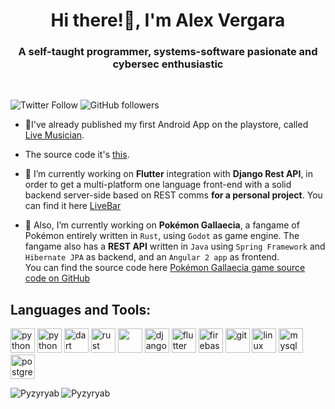 <h1 align="center">Hi there!👋, I'm Alex Vergara</h1>
<h3 align="center">A self-taught programmer, systems-software pasionate and cybersec enthusiastic</h3>
<br/>

![Twitter Follow](https://img.shields.io/twitter/follow/Pyzyryab?label=Pyzyryab&logo=twitter&style=for-the-badge)
![GitHub followers](https://img.shields.io/github/followers/Pyzyryab?logo=GitHub&style=for-the-badge)


- 🔭I've already published my first Android App on the playstore, called [Live Musician](https://play.google.com/store/apps/details?id=zerodaycode.live_musician).
- The source code it's [this](https://github.com/Pyzyryab/LiveMusician).

- 🔭 I’m currently working on **Flutter** integration with **Django Rest API**, in order to get a multi-platform one language front-end with a solid
backend server-side based on REST comms **for a personal project**. You can find it here [LiveBar](https://livebar.app)

- 🔭 Also, I’m currently working on **Pokémon Gallaecia**, a fangame of Pokémon entirely written in `Rust`, using `Godot` as game engine.
  The fangame also has a **REST API** written in `Java` using `Spring Framework` and `Hibernate JPA` as backend, and an `Angular 2 app` as frontend.<br/>
  You can find the source code here [Pokémon Gallaecia game source code on GitHub](https://github.com/Pyzyryab/PokemonGallaecia)


## Languages and Tools:

<p align="left">
  <img src="https://www.vectorlogo.zone/logos/python/python-icon.svg" alt="python" width=39" height="39"/>
  <img src="https://www.vectorlogo.zone/logos/java/java-icon.svg" alt="python" width=39" height="39"/>
  <img src="https://www.vectorlogo.zone/logos/dartlang/dartlang-icon.svg" alt="dart" width="39" height="39"/>
  <img src="https://www.vectorlogo.zone/logos/rust-lang/rust-lang-icon.svg" alt="rust" width="39" height="39"/>
  <img src="https://img.icons8.com/color/48/000000/c-plus-plus-logo.png"/ width="39" height="39">

  
  <img src="https://www.vectorlogo.zone/logos/djangoproject/djangoproject-icon.svg" alt="django" width="39" height="39"/> 
  <img src="https://www.vectorlogo.zone/logos/flutterio/flutterio-icon.svg" alt="flutter" width="39" height="39"/> 
 
  <img src="https://www.vectorlogo.zone/logos/firebase/firebase-icon.svg" alt="firebase" width="39" height="39"/> 
  <img src="https://www.vectorlogo.zone/logos/git-scm/git-scm-icon.svg" alt="git" width="39" height="39"/> 
  
  <img src="https://www.vectorlogo.zone/logos/linux/linux-icon.svg" alt="linux" width="39" height="39"/> 
  <img src="https://www.vectorlogo.zone/logos/mysql/mysql-icon.svg" alt="mysql" width="39" height="39"/> 
  <img src="https://www.vectorlogo.zone/logos/postgresql/postgresql-icon.svg" alt="postgresql" width="39" height="39"/> 


<p><img align="left" src="https://github-readme-stats.vercel.app/api/top-langs/?username=Pyzyryab&show_icons=true&theme=radical&layout=compact&langs_count=10&hide=css,html,D" alt="Pyzyryab" /></p>

<p><img align="center" src="https://github-readme-stats.vercel.app/api?username=Pyzyryab&theme=radical&show_icons=true&count_private=true" alt="Pyzyryab" /></p>


